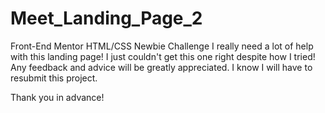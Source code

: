 # Meet_Landing_Page_2
 Front-End Mentor HTML/CSS Newbie Challenge
I really need a lot of help with this landing page! I just couldn't get this one right despite how I tried!  Any feedback and advice will be greatly appreciated.  I know I will have to resubmit this project.

Thank you in advance!
